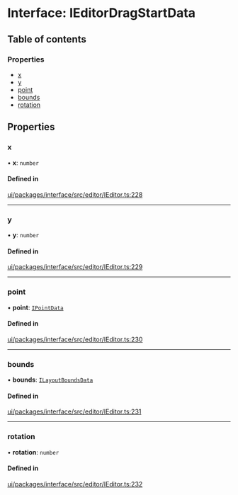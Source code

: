# Interface: IEditorDragStartData

## Table of contents

### Properties

- [x](IEditorDragStartData.md#x)
- [y](IEditorDragStartData.md#y)
- [point](IEditorDragStartData.md#point)
- [bounds](IEditorDragStartData.md#bounds)
- [rotation](IEditorDragStartData.md#rotation)

## Properties

### x

• **x**: `number`

#### Defined in

[ui/packages/interface/src/editor/IEditor.ts:228](https://github.com/leaferjs/leafer-ui/blob/63b7718/packages/interface/src/editor/IEditor.ts#L228)

___

### y

• **y**: `number`

#### Defined in

[ui/packages/interface/src/editor/IEditor.ts:229](https://github.com/leaferjs/leafer-ui/blob/63b7718/packages/interface/src/editor/IEditor.ts#L229)

___

### point

• **point**: [`IPointData`](IPointData.md)

#### Defined in

[ui/packages/interface/src/editor/IEditor.ts:230](https://github.com/leaferjs/leafer-ui/blob/63b7718/packages/interface/src/editor/IEditor.ts#L230)

___

### bounds

• **bounds**: [`ILayoutBoundsData`](ILayoutBoundsData.md)

#### Defined in

[ui/packages/interface/src/editor/IEditor.ts:231](https://github.com/leaferjs/leafer-ui/blob/63b7718/packages/interface/src/editor/IEditor.ts#L231)

___

### rotation

• **rotation**: `number`

#### Defined in

[ui/packages/interface/src/editor/IEditor.ts:232](https://github.com/leaferjs/leafer-ui/blob/63b7718/packages/interface/src/editor/IEditor.ts#L232)

